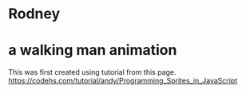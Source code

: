 # Rodney

# a walking man animation

This was first created using tutorial from this page.
https://codehs.com/tutorial/andy/Programming_Sprites_in_JavaScript
